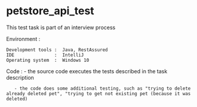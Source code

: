 # petstore_api_test
This test task is part of an interview process

Environment :

    Development tools :  Java, RestAssured
    IDE               :  IntelliJ
    Operating system  :  Windows 10
    
    
Code : - the source code executes the tests described in the task description

       - the code does some additional testing, such as "trying to delete already deleted pet", "trying to get not existing pet (because it was deleted)

    
   
